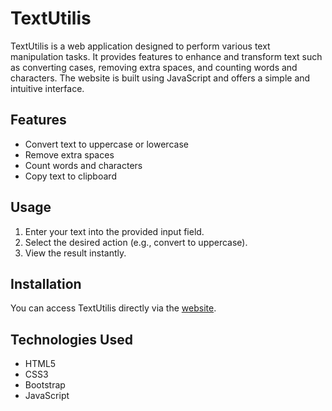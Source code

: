 # TextUtilis

TextUtilis is a web application designed to perform various text manipulation tasks. It provides features to enhance and transform text such as converting cases, removing extra spaces, and counting words and characters. The website is built using JavaScript and offers a simple and intuitive interface.

## Features

- Convert text to uppercase or lowercase
- Remove extra spaces
- Count words and characters
- Copy text to clipboard

## Usage

1. Enter your text into the provided input field.
2. Select the desired action (e.g., convert to uppercase).
3. View the result instantly.

## Installation

You can access TextUtilis directly via the [website](https://moumitabanik.github.io/TextUtilis/).

## Technologies Used

- HTML5
- CSS3
- Bootstrap
- JavaScript